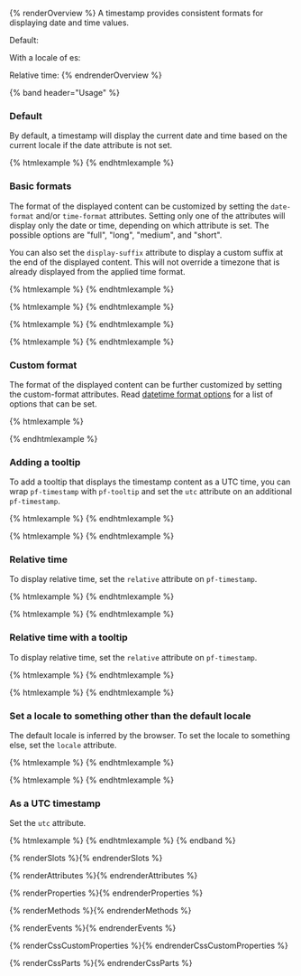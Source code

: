 {% renderOverview %}
  A timestamp provides consistent formats for displaying date and time values.

  Default: <pf-timestamp></pf-timestamp>

  With a locale of es: <pf-timestamp time-format="medium" date-format="long" locale="es"></pf-timestamp>

  Relative time: <pf-timestamp relative></pf-timestamp>
{% endrenderOverview %}

{% band header="Usage" %}
  ### Default
  By default, a timestamp will display the current date and time based on the current locale if the date attribute is not set.

  {% htmlexample %}
  <pf-timestamp></pf-timestamp>
  {% endhtmlexample %}

  ### Basic formats
  The format of the displayed content can be customized by setting the `date-format` and/or `time-format` attributes. Setting only one of the attributes will display only the date or time, depending on which attribute is set. The possible options are "full", "long", "medium", and "short".

  You can also set the `display-suffix` attribute to display a custom suffix at the end of the displayed content. This will not override a timezone that is already displayed from the applied time format.

  {% htmlexample %}
  <pf-timestamp date-format="full" time-format="full"></pf-timestamp>
  {% endhtmlexample %}

  {% htmlexample %}
  <pf-timestamp date-format="full"></pf-timestamp>
  {% endhtmlexample %}

  {% htmlexample %}
  <pf-timestamp time-format="full"></pf-timestamp>
  {% endhtmlexample %}

  {% htmlexample %}
  <pf-timestamp
    date-format="medium"
    time-format="short"
    display-suffix="US Eastern">
  </pf-timestamp>
  {% endhtmlexample %}

  ### Custom format
  The format of the displayed content can be further customized by setting the custom-format attributes. Read [datetime format options](https://developer.mozilla.org/en-US/docs/Web/JavaScript/Reference/Global_Objects/Intl/DateTimeFormat/DateTimeFormat#options) for a list of options that can be set.

  {% htmlexample %}
  <pf-timestamp id="timestamp-custom-format"
                date="Sat Jan 01 2022 00:00:00 GMT-0500"></pf-timestamp>
  <script>
    document.getElementById('timestamp-custom-format').customFormat = {
      year: '2-digit',
      month: 'short',
      weekday: 'short',
      day: 'numeric',
      hour: 'numeric'
    };
  </script>
  {% endhtmlexample %}

  ### Adding a tooltip
  To add a tooltip that displays the timestamp content as a UTC time, you can wrap `pf-timestamp` with `pf-tooltip` and set the `utc` attribute on an additional `pf-timestamp`.

  {% htmlexample %}
  <pf-tooltip>
    <pf-timestamp></pf-timestamp>
    <pf-timestamp slot="content" utc></pf-timestamp>
  </pf-tooltip>
  {% endhtmlexample %}

  {% htmlexample %}
  <pf-tooltip>
    <pf-timestamp></pf-timestamp>
    <pf-timestamp slot="content" utc display-suffix="Coordinated Universal Time"></pf-timestamp>
  </pf-tooltip>
  {% endhtmlexample %}

  ### Relative time
  To display relative time, set the `relative` attribute on `pf-timestamp`.

  {% htmlexample %}
  <pf-timestamp date="Tue Aug 09 2022 14:57:00 GMT-0400 (Eastern Daylight Time)" relative></pf-timestamp>
  {% endhtmlexample %}

  {% htmlexample %}
  <pf-timestamp date="Aug 09 2024 14:57:00 GMT-0400 (Eastern Daylight Time)" relative></pf-timestamp>
  {% endhtmlexample %}

  ### Relative time with a tooltip
  To display relative time, set the `relative` attribute on `pf-timestamp`.

  {% htmlexample %}
  <pf-tooltip>
    <pf-timestamp date="Tue Aug 09 2022 14:57:00 GMT-0400 (Eastern Daylight Time)" relative></pf-timestamp>
    <pf-timestamp slot="content" date="Tue Aug 09 2022 14:57:00 GMT-0400 (Eastern Daylight Time)"></pf-timestamp>
  </pf-tooltip>
  {% endhtmlexample %}

  {% htmlexample %}
  <pf-tooltip>
    <pf-timestamp date="Aug 09 2024 14:57:00 GMT-0400 (Eastern Daylight Time)" relative></pf-timestamp>
    <pf-timestamp slot="content" date="Aug 09 2024 14:57:00 GMT-0400 (Eastern Daylight Time)"></pf-timestamp>
  </pf-tooltip>
  {% endhtmlexample %}

  ### Set a locale to something other than the default locale
  The default locale is inferred by the browser. To set the locale to something else, set the `locale` attribute.

  {% htmlexample %}
  <pf-timestamp locale="en-GB" date-format="full" time-format="full"></pf-timestamp>
  {% endhtmlexample %}

  {% htmlexample %}
  <pf-timestamp locale="es" date-format="full" time-format="full"></pf-timestamp>
  {% endhtmlexample %}

  ### As a UTC timestamp
  Set the `utc` attribute.

  {% htmlexample %}
  <pf-timestamp utc></pf-timestamp>
  {% endhtmlexample %}
{% endband %}

{% renderSlots %}{% endrenderSlots %}

{% renderAttributes %}{% endrenderAttributes %}

{% renderProperties %}{% endrenderProperties %}

{% renderMethods %}{% endrenderMethods %}

{% renderEvents %}{% endrenderEvents %}

{% renderCssCustomProperties %}{% endrenderCssCustomProperties %}

{% renderCssParts %}{% endrenderCssParts %}
